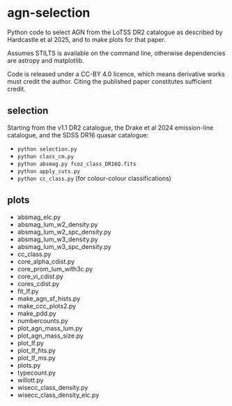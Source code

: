 # agn-selection

Python code to select AGN from the LoTSS DR2 catalogue as described by
Hardcastle et al 2025, and to make plots for that paper.

Assumes STILTS is available on the command line, otherwise
dependencies are astropy and matplotlib.

Code is released under a CC-BY 4.0 licence, which means derivative works must credit the author. Citing the published paper constitutes sufficient credit.

## selection

Starting from the v1.1 DR2 catalogue, the Drake et al 2024 emission-line catalogue, and the SDSS DR16 quasar catalogue:

* `python selection.py`
* `python class_cm.py`
* `python absmag.py fcoz_class_DR16Q.fits`
* `python apply_cuts.py`
* `python cc_class.py` (for colour-colour classifications)

## plots

* absmag_elc.py
* absmag_lum_w2_density.py
* absmag_lum_w2_spc_density.py
* absmag_lum_w3_density.py
* absmag_lum_w3_spc_density.py
* cc_class.py
* core_alpha_cdist.py
* core_prom_lum_with3c.py
* core_vi_cdist.py
* cores_cdist.py
* fit_lf.py
* make_agn_sf_hists.py
* make_ccc_plots2.py
* make_pdd.py
* numbercounts.py
* plot_agn_mass_lum.py
* plot_agn_mass_size.py
* plot_lf.py
* plot_lf_fits.py
* plot_lf_ms.py
* plots.py
* typecount.py
* willott.py
* wisecc_class_density.py
* wisecc_class_density_elc.py


